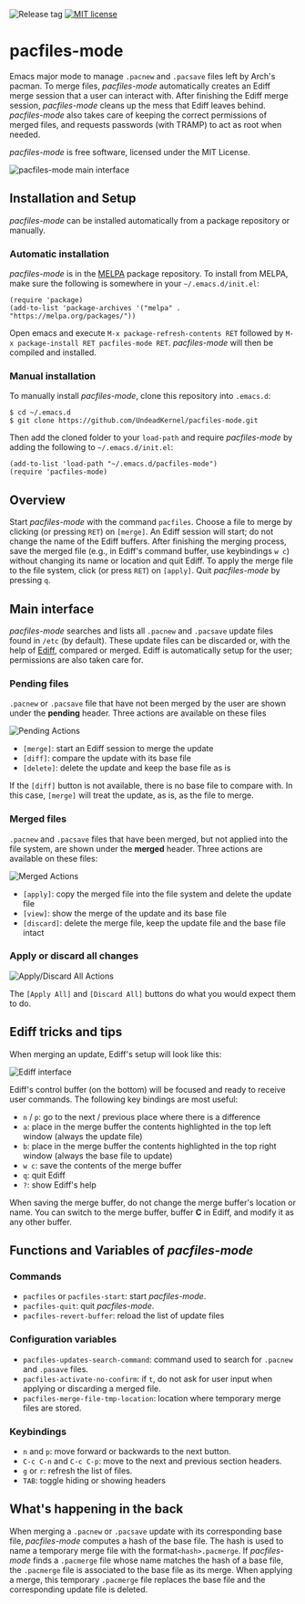 ![Release tag](https://img.shields.io/github/tag/UndeadKernel/pacfiles-mode.svg?label=release)
[![MIT license](https://img.shields.io/github/license/UndeadKernel/pacfiles-mode.svg)](https://github.com/UndeadKernel/pacfiles-mode/blob/master/LICENSE)

# pacfiles-mode

Emacs major mode to manage `.pacnew` and `.pacsave` files left by Arch's pacman.
To merge files, *pacfiles-mode* automatically creates an Ediff merge session
that a user can interact with. After finishing the Ediff merge session,
*pacfiles-mode* cleans up the mess that Ediff leaves behind. *pacfiles-mode*
also takes care of keeping the correct permissions of merged files, and
requests passwords (with TRAMP) to act as root when needed.

*pacfiles-mode* is free software, licensed under the MIT License.

![pacfiles-mode main interface](/../screenshots/main_ui.png "Main user interface")

## Installation and Setup
*pacfiles-mode* can be installed automatically from a package repository or
manually.

### Automatic installation
*pacfiles-mode* is in the [MELPA](https://melpa.org/) package repository. To
install from MELPA, make sure the following is somewhere in your
`~/.emacs.d/init.el`:

``` emacs-lisp
(require 'package)
(add-to-list 'package-archives '("melpa" . "https://melpa.org/packages/"))
```
Open emacs and execute `M-x package-refresh-contents RET` followed by `M-x
package-install RET pacfiles-mode RET`. *pacfiles-mode* will then be compiled
and installed.

### Manual installation
To manually install *pacfiles-mode*, clone this repository into `.emacs.d`:

```shell
$ cd ~/.emacs.d
$ git clone https://github.com/UndeadKernel/pacfiles-mode.git
```

Then add the cloned folder to your `load-path` and require *pacfiles-mode* by
adding the following to `~/.emacs.d/init.el`:

``` emacs-lisp
(add-to-list 'load-path "~/.emacs.d/pacfiles-mode")
(require 'pacfiles-mode)
```
<!-- ### With use package -->
<!-- Add the following to your configuration file: -->
<!--     (use-package ) -->

## Overview
Start *pacfiles-mode* with the command `pacfiles`. Choose a file to merge by
clicking (or pressing `RET`) on `[merge]`. An Ediff session will start; do not
change the name of the Ediff buffers. After finishing the merging process, save
the merged file (e.g., in Ediff's command buffer, use keybindings `w c`) without
changing its name or location and quit Ediff. To apply the merge file to the
file system, click (or press `RET`) on `[apply]`. Quit *pacfiles-mode* by
pressing `q`.

## Main interface

*pacfiles-mode* searches and lists all `.pacnew` and `.pacsave` update files
found in `/etc` (by default). These update files can be discarded or, with the
help of [Ediff](https://www.gnu.org/software/emacs/manual/html_node/ediff/
"Ediff's manual"), compared or merged. Ediff is automatically setup for the
user; permissions are also taken care for.

### Pending files
`.pacnew` or `.pacsave` file that have not been merged
by the user are shown under the **pending** header. Three actions are
available on these files

![Pending Actions](/../screenshots/pending_actions.png "Pending Actions")
* `[merge]`: start an Ediff session to merge the update
* `[diff]`: compare the update with its base file
* `[delete]`: delete the update and keep the base file as is

If the `[diff]` button is not available, there is no base file to compare with.
In this case, `[merge]` will treat the update, as is, as the file to merge.

### Merged files
`.pacnew` and `.pacsave` files that have been merged, but not applied into the
file system, are shown under the **merged** header. Three actions are
available on these files:

![Merged Actions](/../screenshots/merge_actions.png "Merged Actions")
* `[apply]`: copy the merged file into the file system and delete the update
  file
* `[view]`: show the merge of the update and its base file
* `[discard]`: delete the merge file, keep the update file and the base file
  intact

### Apply or discard all changes
![Apply/Discard All Actions](/../screenshots/buttons_all.png "Apply/Discard All
Actions")

The `[Apply All]` and `[Discard All]` buttons do what you would expect them to do.

## Ediff tricks and tips
When merging an update, Ediff's setup will look like this:

![Ediff interface](/../screenshots/ediff_ui.png "Ediff interface")

Ediff's control buffer (on the bottom) will be focused and ready to receive user
commands. The following key bindings are most useful:

* `n` / `p`: go to the next / previous place where there is a difference
* `a`: place in the merge buffer the contents highlighted in the top left window
  (always the update file)
* `b`: place in the merge buffer the contents highlighted in the top right
  window (always the base file to update)
* `w c`: save the contents of the merge buffer
* `q`: quit Ediff
* `?`: show Ediff's help

When saving the merge buffer, do not change the merge buffer's location or name.
You can switch to the merge buffer, buffer **C** in Ediff, and modify it as any
other buffer.


## Functions and Variables of *pacfiles-mode*

### Commands
* `pacfiles` or `pacfiles-start`: start *pacfiles-mode*.
* `pacfiles-quit`: quit *pacfiles-mode*.
* `pacfiles-revert-buffer`: reload the list of update files

### Configuration variables
* `pacfiles-updates-search-command`: command used to search for `.pacnew` and
  `.pasave` files.
* `pacfiles-activate-no-confirm`: if `t`, do not ask for user input when
  applying or discarding a merged file.
* `pacfiles-merge-file-tmp-location`: location where temporary merge files are
  stored.

### Keybindings
* `n` and `p`: move forward or backwards to the next button.
* `C-c C-n` and `C-c C-p`: move to the next and previous section headers.
* `g` or `r`: refresh the list of files.
* `TAB`: toggle hiding or showing headers

## What's happening in the back
When merging a `.pacnew` or `.pacsave` update with its corresponding base file,
*pacfiles-mode* computes a hash of the base file. The hash is used to name a
temporary merge file with the format`<hash>.pacmerge`. If *pacfiles-mode* finds
a `.pacmerge` file whose name matches the hash of a base file, the `.pacmerge`
file is associated to the base file as its merge. When applying a merge, this
temporary `.pacmerge` file replaces the base file and the corresponding update
file is deleted.
